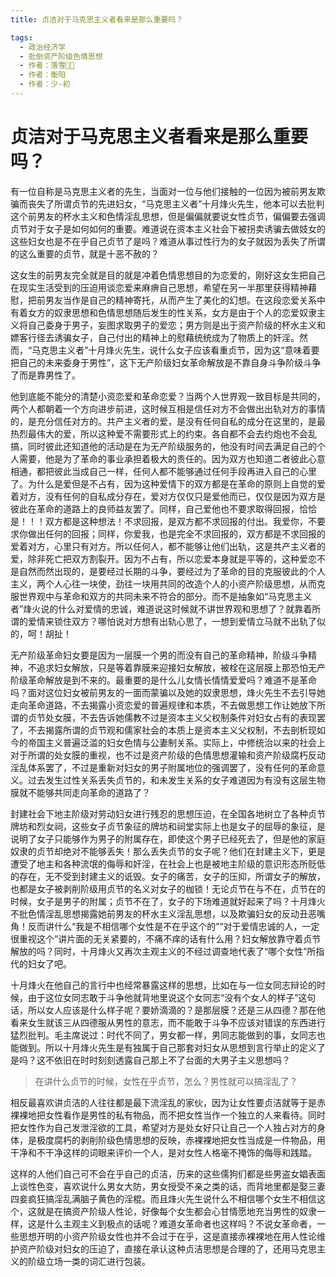 ```yaml
---
title: 贞洁对于马克思主义者看来是那么重要吗？

tags:
  - 政治经济学
  - 批倒资产阶级色情思想
  - 作者：落雪੭゙
  - 作者：衡阳
  - 作者：少-初
---
```


# 贞洁对于马克思主义者看来是那么重要吗？


有一位自称是马克思主义者的先生，当面对一位与他们接触的一位因为被前男友欺骗而丧失了所谓贞节的先进妇女，“马克思主义者”十月烽火先生，他本可以去批判这个前男友的杯水主义和色情淫乱思想，但是偏偏就要说女性贞节，偏偏要去强调贞节对于女子是如何如何的重要。难道说在资本主义社会下被拐卖诱骗去做妓女的这些妇女也是不在乎自己贞节了是吗？难道从事过性行为的女子就因为丢失了所谓的这么重要的贞节，就是十恶不赦的？

这女生的前男友完全就是目的就是冲着色情思想目的为恋爱的，刚好这女生把自己在现实生活受到的压迫用谈恋爱来麻痹自己思想，希望在另一半那里获得精神藉慰，把前男友当作是自己的精神寄托，从而产生了美化的幻想。在这段恋爱关系中有着女方的奴隶思想和色情思想随后发生的性关系，女方是由于个人的恋爱奴隶主义将自己委身于男子，妄图求取男子的爱恋；男方则是出于资产阶级的杯水主义和嫖客行径去诱骗女子，自己付出的精神上的慰藉统统成为了物质上的奸淫。然而，“马克思主义者”十月烽火先生，说什么女子应该看重贞节，因为这“意味着要把自己的未来委身于男性”，这下无产阶级妇女革命解放是不靠自身斗争阶级斗争了而是靠男性了。

他到底能不能分的清楚小资恋爱和革命恋爱？当两个人世界观一致目标是共同的，两个人都朝着一个方向进步前进，这时候互相是信任对方不会做出出轨对方的事情的，是充分信任对方的。共产主义者的爱，是没有任何自私的成分在这里的，是最热烈最伟大的爱，所以这种爱不需要形式上的约束。各自都不会去约炮也不会乱搞，同时彼此还知道他的活动是在为无产阶级服务的，他没有时间去满足自己的个人需要，他是为了革命的事业承担着极大的责任的。因为双方也知道二者彼此心意相通，都把彼此当成自己一样，任何人都不能够通过任何手段再进入自己的心里了。为什么是爱但是不占有，因为这种爱情下的双方都是在革命的原则上自觉的爱着对方，没有任何的自私成分存在，爱对方仅仅只是爱他而已，仅仅是因为双方是彼此在革命的道路上的良师益友罢了。同样，自己爱他也不要求取得回报，恰恰是！！！双方都是这种想法！不求回报，是双方都不求回报的付出。我爱你，不要求你做出任何的回报；同样，你爱我，也是完全不求回报的，双方都是不求回报的爱着对方，心里只有对方。所以任何人，都不能够让他们出轨，这是共产主义者的爱，除非死亡把双方割裂开。因为不占有，所以恋爱本身就是平等的，这种爱恋不是自然而然出现的，是要经过长期的斗争，要经过为了革命的目的克服彼此的个人主义，两个人心往一块使，劲往一块用共同的改造个人的小资产阶级思想，从而克服世界观中与革命和双方的共同未来不符合的部分。而不是抽象如“马克思主义者”烽火说的什么对爱情的忠诚，难道说这时候就不讲世界观和思想了？就靠着所谓的爱情来锁住双方？哪怕说对方想有出轨心思了，一想到爱情立马就不出轨了似的，呵！胡扯！

无产阶级革命妇女要是因为一层膜一个男的而没有自己的革命精神，阶级斗争精神，不追求妇女解放，只是等着靠膜来迎接妇女解放，被栓在这层膜上那恐怕无产阶级革命解放是到不来的。最重要的是什么儿女情长情情爱爱吗？难道不是革命吗？面对这位妇女被前男友的一面而蒙骗以及她的奴隶思想，烽火先生不去引导她走向革命道路，不去揭露小资恋爱的普遍规律和本质，不去做思想工作让她放下所谓的贞节处女膜，不去告诉她儒教不过是资本主义父权制条件对妇女占有的表现罢了，不去揭露所谓的贞节观和儒家社会的本质上是资本主义父权制，不去剖析现如今的帝国主义普遍泛滥的妇女色情与公妻制关系。实际上，中修统治以来的社会上对于所谓的处女膜的重视，也不过是资产阶级的色情思想灌输和资产阶级腐朽反动淫乱体系罢了，不过是重新对妇女的男子附属地位的强调罢了，没有任何的革命意义。过去发生过性关系丢失贞节的，和未发生关系的女子难道因为有没有这层生物膜就不能够共同走向革命的道路了？

封建社会下地主阶级对劳动妇女进行残忍的思想压迫，在全国各地树立了各种贞节牌坊和烈女祠，这些女子贞节象征的牌坊和祠堂实际上也是女子的屈辱的象征，是说明了女子只能够作为男子的附属存在，即使这个男子已经死去了，但是他的家庭奴隶的贞节却绝对不能够丢失！那么丢失贞节的女子呢？他们在封建主义下，更是遭受了地主和各种流氓的侮辱和奸淫，在社会上也是被地主阶级的意识形态所贬低的存在，无不受到封建主义的诋毁。女子的痛苦，女子的压抑，所谓女子的解放，也都是女子被剥削阶级用贞节的名义对女子的枷锁！无论贞节在与不在，贞节在的时候，女子是男子的附属；贞节不在了，女子的下场难道就好起来了吗？十月烽火不批色情淫乱思想揭露她前男友的杯水主义淫乱思想，以及欺骗妇女的反动丑恶嘴角！反而讲什么“我是不相信哪个女性是不在乎这个的”“对于爱情忠诚的人，一定很重视这个”讲片面的无关紧要的，不痛不痒的话有什么用？妇女解放靠守着贞节解放的吗？同时，十月烽火又再次主观主义的不经过调查地代表了“哪个女性”所指代的妇女了吧。

十月烽火在他自己的言行中也经常暴露这样的思想，比如在与一位女同志辩论的时候，由于这位女同志敢于斗争他就背地里说这个女同志“没有个女人的样子”这句话，所以女人应该是什么样子呢？要娇滴滴的？是那层膜？还是三从四德？那在他看来女生就该三从四德服从男性的意志，而不能敢于斗争不应该对错误的东西进行猛烈批判。毛主席说过：时代不同了，男女都一样，男同志能做到的事，女同志也能做到。所以十月烽火先生是有独属于自己那套对妇女从思想到言行举止的定义了是吗？这不依旧在时时刻刻透露自己那上不了台面的大男子主义思想吗？

> 在讲什么贞节的时候，女性在乎贞节，怎么？男性就可以搞淫乱了？

相反最喜欢讲贞洁的人往往都是最下流淫乱的家伙，因为让女性要贞洁就等于是赤裸裸地把女性看作是男性的私有物品，而不把女性当作一个独立的人来看待。同时把女性作为自己发泄淫欲的工具，希望对方是处女好只让自己一个人独占对方的身体，是极度腐朽的剥削阶级色情思想的反映，赤裸裸地把女性当成是一件物品，用干净和不干净这样的词眼来评价一个人，是对女性人格毫不掩饰的侮辱和践踏。


这样的人他们自己可不会在乎自己的贞洁，历来的这些儒狗们都是些男盗女娼表面上谈性色变，喜欢说什么男女大防，男女授受不亲之类的话，而背地里都是娶三妻四妾疯狂搞淫乱满脑子黄色的淫棍。而且烽火先生说什么不相信哪个女生不相信这个，这就是在搞资产阶级人性论，好像每个女生都会心甘情愿地充当男性的奴隶一样，这是什么主观主义到极点的话呢？难道女革命者也这样吗？不说女革命者，一些思想开明的小资产阶级女性也并不会过于在乎，这是直接赤裸裸地在用人性论维护资产阶级对妇女的压迫了，直接在承认这种贞洁思想是合理的了，还用马克思主义的阶级立场一类的词汇进行包装。